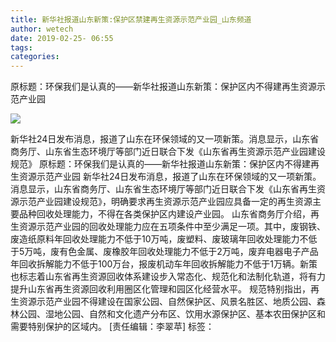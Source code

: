 ```yaml
---
title: 新华社报道山东新策:保护区禁建再生资源示范产业园_山东频道
author: wetech
date: 2019-02-25- 06:55
tags: 
categories: 
---
```

原标题：环保我们是认真的——新华社报道山东新策：保护区内不得建再生资源示范产业园
<!-- more -->
                
<img align="center" border="0" src="http://p2.ifengimg.com/a/2016/0810/204c433878d5cf9size1_w16_h16.png" />
                
            
新华社24日发布消息，报道了山东在环保领域的又一项新策。消息显示，山东省商务厅、山东省生态环境厅等部门近日联合下发《山东省再生资源示范产业园建设规范》
原标题：环保我们是认真的——新华社报道山东新策：保护区内不得建再生资源示范产业园
新华社24日发布消息，报道了山东在环保领域的又一项新策。消息显示，山东省商务厅、山东省生态环境厅等部门近日联合下发《山东省再生资源示范产业园建设规范》，明确要求再生资源示范产业园应具备一定的再生资源主要品种回收处理能力，不得在各类保护区内建设产业园。
山东省商务厅介绍，再生资源示范产业园的回收处理能力应在五项条件中至少满足一项。其中，废钢铁、废造纸原料年回收处理能力不低于10万吨，废塑料、废玻璃年回收处理能力不低于5万吨，废有色金属、废橡胶年回收处理能力不低于2万吨，废弃电器电子产品年回收拆解能力不低于100万台，报废机动车年回收拆解能力不低于1万辆。新策也标志着山东省再生资源回收体系建设步入常态化、规范化和法制化轨道，将有力提升山东省再生资源回收利用圈区化管理和园区化经营水平。
规范特别指出，再生资源示范产业园不得建设在国家公园、自然保护区、风景名胜区、地质公园、森林公园、湿地公园、自然和文化遗产分布区、饮用水源保护区、基本农田保护区和需要特别保护的区域内。
[责任编辑：李翠苹]
标签：
 
             
